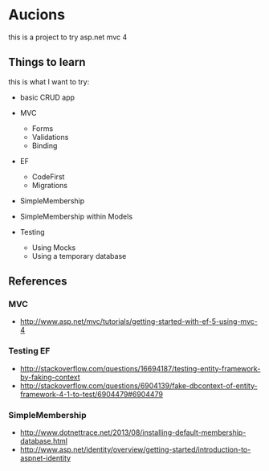 # Aucions
this is a project to try asp.net mvc 4 

## Things to learn
this is what I want to try:
- basic CRUD app
- MVC
	- Forms
	- Validations
	- Binding	
	
- EF
	- CodeFirst
	- Migrations
- SimpleMembership
- SimpleMembership within Models
- Testing
	- Using Mocks
	- Using a temporary database

## References
### MVC
* http://www.asp.net/mvc/tutorials/getting-started-with-ef-5-using-mvc-4

### Testing EF
* http://stackoverflow.com/questions/16694187/testing-entity-framework-by-faking-context
* http://stackoverflow.com/questions/6904139/fake-dbcontext-of-entity-framework-4-1-to-test/6904479#6904479

### SimpleMembership
* http://www.dotnettrace.net/2013/08/installing-default-membership-database.html
* http://www.asp.net/identity/overview/getting-started/introduction-to-aspnet-identity
